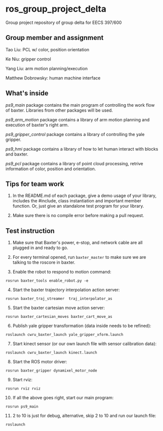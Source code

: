 # ros_group_project_delta
Group project repository of group delta for EECS 397/600

## Group member and assignment
Tao Liu: PCL w/ color, position orientation

Ke Niu: gripper control

Yang Liu: arm motion planning/execution

Matthew Dobrowsky: human machine interface

## What's inside
*ps9_main* package contains the main program of controlling the work flow of baxter. Libraries from other packages will be used.

*ps9_arm_motion* package contains a library of arm motion planning and execution of baxter's right arm.

*ps9_gripper_control* package contains a library of controlling the yale gripper.

*ps9_hmi* package contains a library of how to let human interact with blocks and baxter.

*ps9_pcl* package contains a library of point cloud processing, retrive information of color, position and orientation.

## Tips for team work
1) In the README.md of each package, give a demo usage of your library, includes the #include, class instantiation and important member function. Or, just give an standalone test program for your library.

2) Make sure there is no compile error before making a pull request.

## Test instruction
1) Make sure that Baxter's power, e-stop, and network cable are all plugged in and ready to go.

2) For every terminal opened, run `baxter_master` to make sure we are talking to the roscore in baxter.

3) Enable the robot to respond to motion command:

`rosrun baxter_tools enable_robot.py -e`

4) Start the baxter trajectory interpolation action server:

`rosrun baxter_traj_streamer  traj_interpolator_as`

5) Start the baxter cartesian move action server:

`rosrun baxter_cartesian_moves baxter_cart_move_as`

6) Publish yale gripper transformation (data inside needs to be refined):

`roslaunch cwru_baxter_launch yale_gripper_xform.launch`

7) Start kinect sensor (or our own launch file with sensor calibration data):

`roslaunch cwru_baxter_launch kinect.launch`

8) Start the ROS motor driver:

`rosrun baxter_gripper dynamixel_motor_node`

9) Start rviz:

`rosrun rviz rviz`

10) If all the above goes right, start our main program:

`rosrun ps9_main `

11) 2 to 10 is just for debug, alternative, skip 2 to 10 and run our launch file:

`roslaunch `
